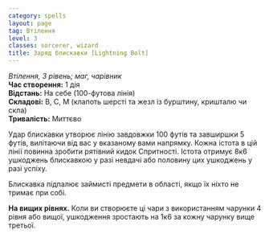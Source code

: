 ```yaml
---
category: spells
layout: page
tag: Втілення
level: 3
classes: sorcerer, wizard
title: Заряд блискавки [Lightning Bolt]
---
```


_Втілення, 3 рівень; маг, чарівник_    
**Час створення:** 1 дія    
**Відстань:** На себе (100-футова лінія)    
**Складові:** В, С, М (клапоть шерсті та жезл із бурштину, кришталю чи скла)    
**Тривалість:** Миттєво    

Удар блискавки утворює лінію завдовжки 100 футів та завширшки 5 футів, вилітаючи від вас у вказаному вами напрямку. Кожна істота в цій лінії повинна зробити рятівний кидок Спритності. Істота отримує 8к6 ушкоджень блискавкою у разі невдачі або половину цих ушкоджень у разі успіху.    

Блискавка підпалює займисті предмети в області, якщо їх ніхто не тримає при собі.   

**На вищих рівнях.** Коли ви створюєте ці чари з використанням чарунки 4 рівня або вищої, ушкодження зростають на 1к6 за кожну чарунку вище третьої. 
